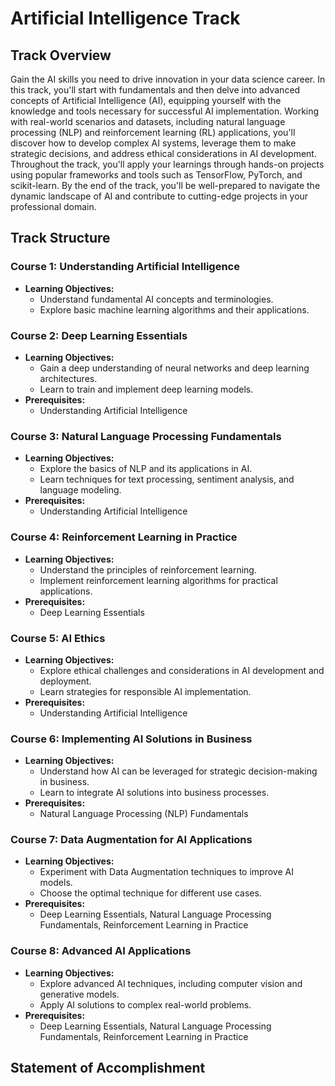 # Artificial Intelligence Track

## Track Overview

Gain the AI skills you need to drive innovation in your data science career. In this track, you'll start with fundamentals and then delve into advanced concepts of Artificial Intelligence (AI), equipping yourself with the knowledge and tools necessary for successful AI implementation. Working with real-world scenarios and datasets, including natural language processing (NLP) and reinforcement learning (RL) applications, you'll discover how to develop complex AI systems, leverage them to make strategic decisions, and address ethical considerations in AI development. Throughout the track, you'll apply your learnings through hands-on projects using popular frameworks and tools such as TensorFlow, PyTorch, and scikit-learn. By the end of the track, you'll be well-prepared to navigate the dynamic landscape of AI and contribute to cutting-edge projects in your professional domain.

## Track Structure

### Course 1: **Understanding Artificial Intelligence**
- **Learning Objectives:**
  - Understand fundamental AI concepts and terminologies.
  - Explore basic machine learning algorithms and their applications.

### Course 2: **Deep Learning Essentials**
- **Learning Objectives:**
  - Gain a deep understanding of neural networks and deep learning architectures.
  - Learn to train and implement deep learning models.
- **Prerequisites:**
  - Understanding Artificial Intelligence

### Course 3: **Natural Language Processing Fundamentals**
- **Learning Objectives:**
  - Explore the basics of NLP and its applications in AI.
  - Learn techniques for text processing, sentiment analysis, and language modeling.
- **Prerequisites:**
  - Understanding Artificial Intelligence

### Course 4: **Reinforcement Learning in Practice**
- **Learning Objectives:**
  - Understand the principles of reinforcement learning.
  - Implement reinforcement learning algorithms for practical applications.
- **Prerequisites:**
  - Deep Learning Essentials

### Course 5: **AI Ethics**
- **Learning Objectives:**
  - Explore ethical challenges and considerations in AI development and deployment.
  - Learn strategies for responsible AI implementation.
- **Prerequisites:**
  - Understanding Artificial Intelligence

### Course 6: **Implementing AI Solutions in Business**
- **Learning Objectives:**
  - Understand how AI can be leveraged for strategic decision-making in business.
  - Learn to integrate AI solutions into business processes.
- **Prerequisites:**
  - Natural Language Processing (NLP) Fundamentals

### Course 7: **Data Augmentation for AI Applications**
- **Learning Objectives:**
  - Experiment with Data Augmentation techniques to improve AI models.
  - Choose the optimal technique for different use cases.
- **Prerequisites:**
  - Deep Learning Essentials, Natural Language Processing Fundamentals, Reinforcement Learning in Practice

### Course 8: **Advanced AI Applications**
- **Learning Objectives:**
  - Explore advanced AI techniques, including computer vision and generative models.
  - Apply AI solutions to complex real-world problems.
- **Prerequisites:**
  - Deep Learning Essentials, Natural Language Processing Fundamentals, Reinforcement Learning in Practice

## Statement of Accomplishment
